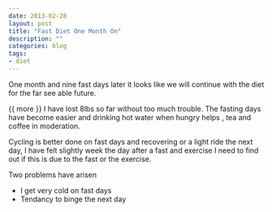 ```yaml
---
date: 2013-02-28
layout: post
title: "Fast Diet One Month On"
description: ""
categories: blog  
tags:
- diet 
---
```

 
   
One month and nine fast days later it looks like we will continue with the diet for the far see able future.
 

{{ more }} 
I have lost 8lbs so far without too much trouble. The fasting days have become easier and drinking hot water when hungry helps , tea and coffee in moderation.

Cycling is better done on fast days and recovering or a light ride the next day, I have felt slightly week the day after a fast and exercise I need to find out if this is due to the fast or the exercise.

Two problems have arisen 

- I get very cold on fast days
- Tendancy to binge the next day
